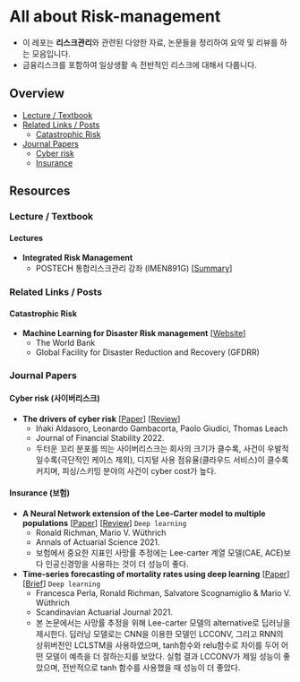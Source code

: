 # All about Risk-management

- 이 레포는 **리스크관리**와 관련된 다양한 자료, 논문들을 정리하여 요약 및 리뷰를 하는 모음입니다.
- 금융리스크를 포함하여 일상생활 속 전반적인 리스크에 대해서 다룹니다.

## Overview

- [Lecture / Textbook](#lecture--textbook)
- [Related Links / Posts](#related-links--posts)
  - [Catastrophic Risk](#catastrophic-risk)
- [Journal Papers](#journal-papers)
  - [Cyber risk](#cyber-risk-사이버리스크**)
  - [Insurance](#insurance-보험)

## Resources

### Lecture / Textbook

#### Lectures

- **Integrated Risk Management**
  - POSTECH 통합리스크관리 강좌 (IMEN891G)  [[Summary](./lectures/Integrated--Risk--Management/)]



### Related Links / Posts

#### **Catastrophic Risk** 

- **Machine Learning for Disaster Risk management** [[Website](https://www.gfdrr.org/sites/default/files/publication/181222_WorldBank_DisasterRiskManagement_Ebook_D6.pdf)]
  - The World Bank
  - Global Facility for Disaster Reduction and Recovery (GFDRR)



### Journal Papers

#### **Cyber risk (사이버리스크)**

- **The drivers of cyber risk** [[Paper](./papers/Aldasoro_JFS_2022.pdf)] [[Review](./review/the_drivers_of_cyber_risk.md)]
  - Iñaki Aldasoro, Leonardo Gambacorta, Paolo Giudici, Thomas Leach
  - Journal of Financial Stability 2022.
  - 두터운 꼬리 분포를 띄는 사이버리스크는 회사의 크기가 클수록, 사건이 우발적일수록(극단적인 케이스 제외), 디지털 사용 점유율(클라우드 서비스)이 클수록 커지며, 피싱/스키밍 분야의 사건이 cyber cost가 높다.



#### **Insurance (보험)**

- **A Neural Network extension of the Lee-Carter model to multiple populations** [[Paper](./papers/Richman_and_Wuthrich_AAS_2021.pdf)] [[Review](https://newindow.tistory.com/319)] `Deep learning`
  - Ronald Richman, Mario V. Wüthrich
  - Annals of Actuarial Science 2021.
  - 보험에서 중요한 지표인 사망률 추정에는 Lee-carter 계열 모델(CAE, ACE)보다 인공신경망을 사용하는 것이 더 성능이 좋다.
- **Time-series forecasting of mortality rates using deep learning** [[Paper](./papers/Perla_et_al_SAJ_2021.pdf)] [[Brief]()] `Deep learning`
  - Francesca Perla, Ronald Richman, Salvatore Scognamiglio & Mario V. Wüthrich
  - Scandinavian Actuarial Journal 2021.
  - 본 논문에서는 사망률 추정을 위해 Lee-carter 모델의 alternative로 딥러닝을 제시한다. 딥러닝 모델로는 CNN을 이용한 모델인 LCCONV, 그리고 RNN의 상위버전인 LCLSTM을 사용하였으며, tanh함수와 relu함수로 차이를 두어 어떤 모델이 예측을 더 잘하는지를 보았다. 실험 결과 LCCONV가 제일 성능이 좋았으며, 전반적으로 tanh 함수를 사용했을 때 성능이 더 좋았다.